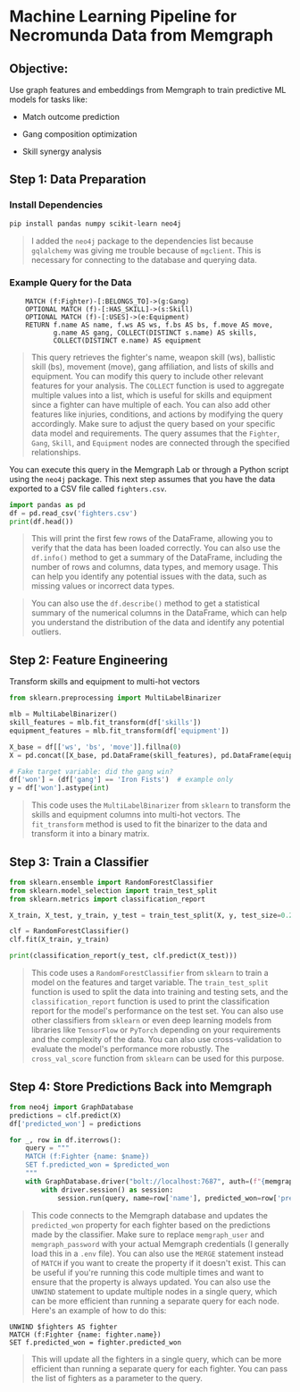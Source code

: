# Machine Learning Pipeline for Necromunda Data from Memgraph

## Objective:
Use graph features and embeddings from Memgraph to train predictive ML models for tasks like:

- Match outcome prediction

- Gang composition optimization

- Skill synergy analysis

## Step 1: Data Preparation

### Install Dependencies
```bash
pip install pandas numpy scikit-learn neo4j
```
> I added the `neo4j` package to the dependencies list because `gqlalchemy` was giving me trouble because of `mgclient`. This is necessary for connecting to the database and querying data.

### Example Query for the Data
```cypher
    MATCH (f:Fighter)-[:BELONGS_TO]->(g:Gang)
    OPTIONAL MATCH (f)-[:HAS_SKILL]->(s:Skill)
    OPTIONAL MATCH (f)-[:USES]->(e:Equipment)
    RETURN f.name AS name, f.ws AS ws, f.bs AS bs, f.move AS move,
           g.name AS gang, COLLECT(DISTINCT s.name) AS skills,
           COLLECT(DISTINCT e.name) AS equipment
```
> This query retrieves the fighter's name, weapon skill (ws), ballistic skill (bs), movement (move), gang affiliation, and lists of skills and equipment. You can modify this query to include other relevant features for your analysis.
> The `COLLECT` function is used to aggregate multiple values into a list, which is useful for skills and equipment since a fighter can have multiple of each.
> You can also add other features like injuries, conditions, and actions by modifying the query accordingly.
> Make sure to adjust the query based on your specific data model and requirements.
> The query assumes that the `Fighter`, `Gang`, `Skill`, and `Equipment` nodes are connected through the specified relationships.

You can execute this query in the Memgraph Lab or through a Python script using the `neo4j` package.  This next step assumes that you have the data exported to a CSV file called `fighters.csv`.

```python
import pandas as pd
df = pd.read_csv('fighters.csv')
print(df.head())
```
> This will print the first few rows of the DataFrame, allowing you to verify that the data has been loaded correctly.
> You can also use the `df.info()` method to get a summary of the DataFrame, including the number of rows and columns, data types, and memory usage.
> This can help you identify any potential issues with the data, such as missing values or incorrect data types.

> You can also use the `df.describe()` method to get a statistical summary of the numerical columns in the DataFrame, which can help you understand the distribution of the data and identify any potential outliers.

## Step 2: Feature Engineering
Transform skills and equipment to multi-hot vectors
```python
from sklearn.preprocessing import MultiLabelBinarizer

mlb = MultiLabelBinarizer()
skill_features = mlb.fit_transform(df['skills'])
equipment_features = mlb.fit_transform(df['equipment'])

X_base = df[['ws', 'bs', 'move']].fillna(0)
X = pd.concat([X_base, pd.DataFrame(skill_features), pd.DataFrame(equipment_features)], axis=1)

# Fake target variable: did the gang win?
df['won'] = (df['gang'] == 'Iron Fists')  # example only
y = df['won'].astype(int)

```
> This code uses the `MultiLabelBinarizer` from `sklearn` to transform the skills and equipment columns into multi-hot vectors. The `fit_transform` method is used to fit the binarizer to the data and transform it into a binary matrix.

## Step 3: Train a Classifier
```python
from sklearn.ensemble import RandomForestClassifier
from sklearn.model_selection import train_test_split
from sklearn.metrics import classification_report

X_train, X_test, y_train, y_test = train_test_split(X, y, test_size=0.2)

clf = RandomForestClassifier()
clf.fit(X_train, y_train)

print(classification_report(y_test, clf.predict(X_test)))

```

> This code uses a `RandomForestClassifier` from `sklearn` to train a model on the features and target variable. The `train_test_split` function is used to split the data into training and testing sets, and the `classification_report` function is used to print the classification report for the model's performance on the test set.
> You can also use other classifiers from `sklearn` or even deep learning models from libraries like `TensorFlow` or `PyTorch` depending on your requirements and the complexity of the data.
> You can also use cross-validation to evaluate the model's performance more robustly. The `cross_val_score` function from `sklearn` can be used for this purpose.


## Step 4: Store Predictions Back into Memgraph
```python
from neo4j import GraphDatabase
predictions = clf.predict(X)
df['predicted_won'] = predictions

for _, row in df.iterrows():
    query = """
    MATCH (f:Fighter {name: $name})
    SET f.predicted_won = $predicted_won
    """
    with GraphDatabase.driver("bolt://localhost:7687", auth=(f"{memgraph_user}", f"{memgraph_password}")) as driver:
        with driver.session() as session:
            session.run(query, name=row['name'], predicted_won=row['predicted_won'])
```
> This code connects to the Memgraph database and updates the `predicted_won` property for each fighter based on the predictions made by the classifier. Make sure to replace `memgraph_user` and `memgraph_password` with your actual Memgraph credentials (I generally load this in a `.env` file).
> You can also use the `MERGE` statement instead of `MATCH` if you want to create the property if it doesn't exist. This can be useful if you're running this code multiple times and want to ensure that the property is always updated.
> You can also use the `UNWIND` statement to update multiple nodes in a single query, which can be more efficient than running a separate query for each node. Here's an example of how to do this:

```cypher
UNWIND $fighters AS fighter
MATCH (f:Fighter {name: fighter.name})
SET f.predicted_won = fighter.predicted_won
```
> This will update all the fighters in a single query, which can be more efficient than running a separate query for each fighter. You can pass the list of fighters as a parameter to the query.